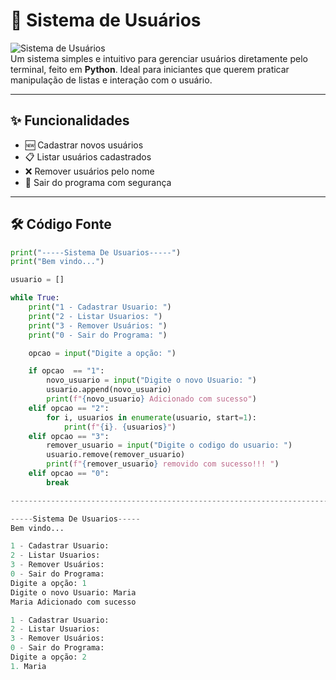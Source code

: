 # 🚀 Sistema de Usuários

![Sistema de Usuários](https://img.shields.io/badge/Status-Em%20Desenvolvimento-yellow)  
Um sistema simples e intuitivo para gerenciar usuários diretamente pelo terminal, feito em **Python**. Ideal para iniciantes que querem praticar manipulação de listas e interação com o usuário.

---

## ✨ Funcionalidades

- 🆕 Cadastrar novos usuários
- 📋 Listar usuários cadastrados
- ❌ Remover usuários pelo nome
- 🚪 Sair do programa com segurança

---

## 🛠️ Código Fonte

```python
print("-----Sistema De Usuarios-----")
print("Bem vindo...")

usuario = []

while True:
    print("1 - Cadastrar Usuario: ")
    print("2 - Listar Usuarios: ")
    print("3 - Remover Usuários: ")
    print("0 - Sair do Programa: ")

    opcao = input("Digite a opção: ")

    if opcao  == "1":
        novo_usuario = input("Digite o novo Usuario: ")
        usuario.append(novo_usuario)
        print(f"{novo_usuario} Adicionado com sucesso")
    elif opcao == "2":
        for i, usuarios in enumerate(usuario, start=1):
            print(f"{i}. {usuarios}")
    elif opcao == "3":
        remover_usuario = input("Digite o codigo do usuario: ")
        usuario.remove(remover_usuario)
        print(f"{remover_usuario} removido com sucesso!!! ")
    elif opcao == "0":
        break

---------------------------------------------------------------------------

-----Sistema De Usuarios-----
Bem vindo...

1 - Cadastrar Usuario: 
2 - Listar Usuarios: 
3 - Remover Usuários: 
0 - Sair do Programa: 
Digite a opção: 1
Digite o novo Usuario: Maria
Maria Adicionado com sucesso

1 - Cadastrar Usuario: 
2 - Listar Usuarios: 
3 - Remover Usuários: 
0 - Sair do Programa: 
Digite a opção: 2
1. Maria
